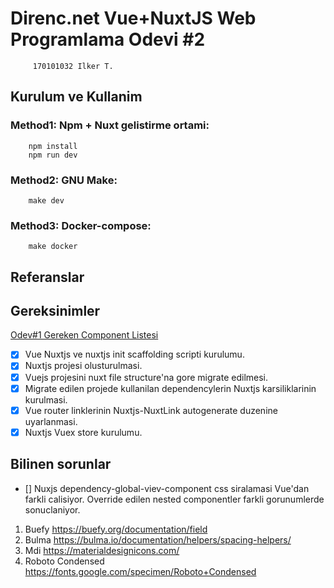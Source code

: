 # Direnc.net Vue+NuxtJS Web Programlama Odevi #2
         170101032 Ilker T.

## Kurulum ve Kullanim
### Method1: Npm + Nuxt gelistirme ortami:
        npm install
        npm run dev
### Method2: GNU Make:
        make dev
### Method3: Docker-compose:
        make docker
## Referanslar


## Gereksinimler
[Odev#1 Gereken Component Listesi](https://github.com/170101032/direncnetvue/tree/main/gereksinimler)
 - [X] Vue Nuxtjs ve nuxtjs init scaffolding scripti kurulumu.
 - [X] Nuxtjs projesi olusturulmasi.
 - [X] Vuejs projesini nuxt file structure'na gore migrate edilmesi.
 - [X] Migrate edilen projede kullanilan dependencylerin Nuxtjs karsiliklarinin kurulmasi.
 - [X] Vue router linklerinin Nuxtjs-NuxtLink autogenerate duzenine uyarlanmasi.
 - [X] Nuxtjs Vuex store kurulumu.

 ## Bilinen sorunlar
 - [] Nuxjs dependency-global-viev-component css siralamasi Vue'dan farkli calisiyor. Override edilen nested componentler farkli gorunumlerde sonuclaniyor.


1. Buefy
   https://buefy.org/documentation/field
1. Bulma
   https://bulma.io/documentation/helpers/spacing-helpers/
1. Mdi
   https://materialdesignicons.com/
1. Roboto Condensed
   https://fonts.google.com/specimen/Roboto+Condensed
